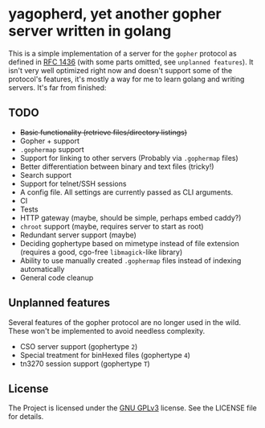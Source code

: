 # yagopherd, yet another gopher server written in golang

This is a simple implementation of a server for the `gopher` protocol as defined in [RFC 1436](https://tools.ietf.org/html/rfc1436) (with some parts omitted, see `unplanned features`).
It isn't very well optimized right now and doesn't support some of the protocol's features, it's mostly a way for me to learn golang and writing servers. It's far from finished:

## TODO

* ~~Basic functionality (retrieve files/directory listings)~~
* Gopher + support
* `.gophermap` support
* Support for linking to other servers (Probably via `.gophermap` files)
* Better differentiation between binary and text files (tricky!)
* Search support
* Support for telnet/SSH sessions
* A config file. All settings are currently passed as CLI arguments.
* CI
* Tests
* HTTP gateway (maybe, should be simple, perhaps embed caddy?)
* `chroot` support (maybe, requires server to start as root)
* Redundant server support (maybe)
* Deciding gophertype based on mimetype instead of file extension (requires a good, cgo-free `libmagick`-like library)
* Ability to use manually created `.gophermap` files instead of indexing automatically
* General code cleanup

## Unplanned features

Several features of the gopher protocol are no longer used in the wild. These won't be implemented to avoid needless complexity.

* CSO server support (gophertype `2`)
* Special treatment for binHexed files (gophertype `4`)
* tn3270 session support (gophertype `T`)

## License
The Project is licensed under the [GNU GPLv3](https://www.gnu.org/licenses/gpl-3.0.html) license. See the LICENSE file for details.
